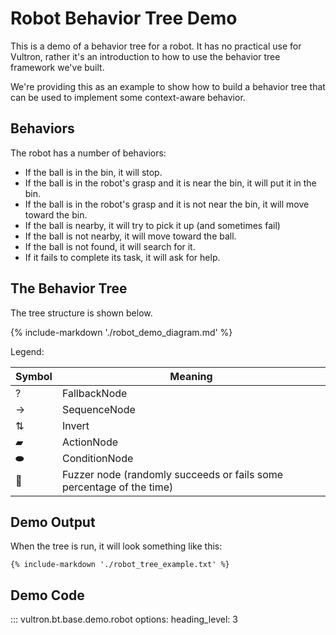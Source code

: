 # Robot Behavior Tree Demo

This is a demo of a behavior tree for a robot.
It has no practical use for Vultron, rather it's an introduction to how to use the behavior tree
framework we've built.

We're providing this as an example to show how to build a behavior tree that can be used
to implement some context-aware behavior.

## Behaviors

The robot has a number of behaviors:

- If the ball is in the bin, it will stop.
- If the ball is in the robot's grasp and it is near the bin, it will put it in the bin.
- If the ball is in the robot's grasp and it is not near the bin, it will move toward the bin.
- If the ball is nearby, it will try to pick it up (and sometimes fail)
- If the ball is not nearby, it will move toward the ball.
- If the ball is not found, it will search for it.
- If it fails to complete its task, it will ask for help.

## The Behavior Tree

The tree structure is shown below.

{% include-markdown './robot_demo_diagram.md' %}

Legend:

| Symbol   | Meaning |
|----------| ------- |
| ?        | FallbackNode |
| &rarr;   | SequenceNode |
| &#8645;  | Invert |
| &#9648;  | ActionNode |
| &#11052;  | ConditionNode |
| &#127922; | Fuzzer node (randomly succeeds or fails some percentage of the time) |

## Demo Output

When the tree is run, it will look something like this:

```text
{% include-markdown './robot_tree_example.txt' %}
```

## Demo Code

::: vultron.bt.base.demo.robot
    options:
        heading_level: 3
